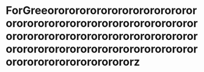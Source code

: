 # ForGreeororororororororororororororororororororororororororororororororororororororororororororororororororororororororororororororororororororororororororororororororz